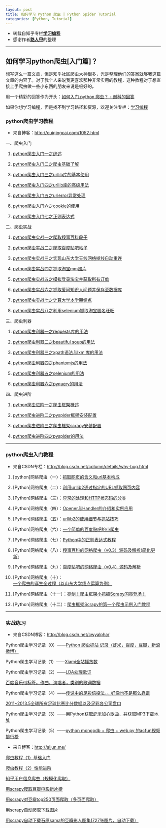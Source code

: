 ```yaml
---
layout: post
title: 如何学习 Python 爬虫 | Python Spider Tutorial
categories: [Python, Tutorial]
---
```


* 转载自知乎专栏[**学习编程**](https://zhuanlan.zhihu.com/passer)
* 感谢作者[__路人甲__](https://www.zhihu.com/people/sgai)的整理

***

## 如何学习python爬虫[入门篇]？

想写这么一篇文章，但是知乎社区爬虫大神很多，光是整理他们的答案就够我这篇文章的内容了。对于我个人来说我更喜欢那种非常实用的教程，这种教程对于想直接上手爬虫做一些小东西的朋友来说是极好的。

用一个精彩的回答作为开头：[如何入门 python 爬虫？ - 谢科的回答](https://www.zhihu.com/question/20899988/answer/24923424)

如果你想学习编程，但是找不到学习路径和资源，欢迎关注专栏：[学习编程](https://zhuanlan.zhihu.com/passer)

<!-- more -->

### python爬虫学习教程

* 来自博客：http://cuiqingcai.com/1052.html

一、爬虫入门

 1. [python爬虫入门一之综述](http://cuiqingcai.com/927.html)
 
 2. [python爬虫入门二之爬虫基础了解](http://cuiqingcai.com/942.html)

 3. [python爬虫入门三之urllib库的基本使用](http://cuiqingcai.com/947.html)

 4. [python爬虫入门四之urllib库的高级用法](http://cuiqingcai.com/954.html)

 5. [python爬虫入门五之urlerror异常处理](http://cuiqingcai.com/961.html)

 6. [python爬虫入门六之cookie的使用](http://cuiqingcai.com/968.html)

 7. [python爬虫入门七之正则表达式](http://cuiqingcai.com/977.html)

二、爬虫实战

 1. [python爬虫实战一之爬取糗事百科段子](http://cuiqingcai.com/990.html)

 2. [python爬虫实战二之爬取百度贴吧帖子](http://cuiqingcai.com/993.html)

 3. [python爬虫实战三之实现山东大学无线网络掉线自动重连](http://cuiqingcai.com/2083.html)

 4. [python爬虫实战四之抓取淘宝mm照片](http://cuiqingcai.com/1001.html)

 5. [python爬虫实战五之模拟登录淘宝并获取所有订单](http://cuiqingcai.com/1076.html)

 6. [python爬虫实战六之抓取爱问知识人问题并保存至数据库](http://cuiqingcai.com/1972.html)

 7. [python爬虫实战七之计算大学本学期绩点](http://cuiqingcai.com/997.html)

 8. [python爬虫实战八之利用selenium抓取淘宝匿名旺旺](http://cuiqingcai.com/2852.html)

三、爬虫利器

 1. [python爬虫利器一之requests库的用法](http://cuiqingcai.com/2556.html)

 2. [python爬虫利器二之beautiful soup的用法](http://cuiqingcai.com/1319.html)

 3. [python爬虫利器三之xpath语法与lxml库的用法](http://cuiqingcai.com/2621.html)

 4. [python爬虫利器四之phantomjs的用法](http://cuiqingcai.com/2599.html)

 5. [python爬虫利器五之selenium的用法](http://cuiqingcai.com/2599.html)

 6. [python爬虫利器六之pyquery的用法](http://cuiqingcai.com/2636.html)

四、爬虫进阶

 1. [python爬虫进阶一之爬虫框架概述](http://cuiqingcai.com/2433.html)

 1. [python爬虫进阶二之pyspider框架安装配置](http://cuiqingcai.com/2443.html)

 1. [python爬虫进阶三之爬虫框架scrapy安装配置](http://cuiqingcai.com/912.html)

 1. [python爬虫进阶四之pyspider的用法](http://cuiqingcai.com/2652.html)

- - - 

### python爬虫入门教程

* 来自CSDN专栏：http://blog.csdn.net/column/details/why-bug.html

 1. [python]网络爬虫（一）：[抓取网页的含义和url基本构成](http://blog.csdn.net/pleasecallmewhy/article/details/8922826)

 1. [Python]网络爬虫（二）：[利用urllib2通过指定的URL抓取网页内容](http://blog.csdn.net/pleasecallmewhy/article/details/8923067)

 1. [Python]网络爬虫（三）：[异常的处理和HTTP状态码的分类](http://blog.csdn.net/pleasecallmewhy/article/details/8923725)

 1. [Python]网络爬虫（四）：[Opener与Handler的介绍和实例应用](http://blog.csdn.net/pleasecallmewhy/article/details/8924889)

 1. [Python]网络爬虫（五）：[urllib2的使用细节与抓站技巧](http://blog.csdn.net/pleasecallmewhy/article/details/8925978)

 1. [Python]网络爬虫（六）：[一个简单的百度贴吧的小爬虫](http://blog.csdn.net/pleasecallmewhy/article/details/8927832)

 1. [Python]网络爬虫（七）：[Python中的正则表达式教程](http://blog.csdn.net/pleasecallmewhy/article/details/8929576)

 1. [Python]网络爬虫（八）：[糗事百科的网络爬虫（v0.3）源码及解析(简化更新)](http://blog.csdn.net/pleasecallmewhy/article/details/8932310)

 1. [Python]网络爬虫（九）：[百度贴吧的网络爬虫（v0.4）源码及解析](http://blog.csdn.net/pleasecallmewhy/article/details/8934726)

 1. [Python]网络爬虫（十）：[一个爬虫的诞生全过程（以山东大学绩点运算为例）](http://blog.csdn.net/pleasecallmewhy/article/details/9305229)

 1. [Python]网络爬虫（十一）：[亮剑！爬虫框架小抓抓Scrapy闪亮登场！](http://blog.csdn.net/pleasecallmewhy/article/details/19354723)

 1. [Python]网络爬虫（十二）：[爬虫框架Scrapy的第一个爬虫示例入门教程](http://blog.csdn.net/pleasecallmewhy/article/details/19642329)

- - -

### 实战练习

* 来自CSDN博客：http://blog.csdn.net/cwyalpha/

Python爬虫学习记录（0）——[Python 爬虫抓站 记录（虾米，百度，豆瓣，新浪微博）](http://blog.csdn.net/cwyalpha/article/details/48111173)

Python爬虫学习记录（1）——[Xiami全站播放数](http://blog.csdn.net/cwyalpha/article/details/48110727)

Python爬虫学习记录（2）——[LDA处理歌词](http://blog.csdn.net/cwyalpha/article/details/48110863)

[百度音乐带标签，作曲，演唱者，类别的歌词数据](http://www.datatang.com/data/43972)

Python爬虫学习记录（4）——[传说中的足彩倍投法。。好像也不是那么靠谱](http://blog.csdn.net/cwyalpha/article/details/48111041)

[2011~2013.5全球所有足球比赛比分数据以及足彩各公司盘口](http://www.datatang.com/data/44171)

Python爬虫学习记录（3）——[用Python获取虾米加心歌曲，并获取MP3下载地址](http://blog.csdn.net/cwyalpha/article/details/48110941)

Python爬虫学习记录（5）——[python mongodb + 爬虫 + web.py 的acfun视频排行榜](http://blog.csdn.net/cwyalpha/article/details/48111101)

* 来自博客：http://aljun.me/

[爬虫教程（1）基础入门](http://aljun.me/post/17)

[爬虫教程（2）性能进阶](http://aljun.me/post/18)

[知乎用户信息爬虫（规模化爬取）](http://aljun.me/post/22)

[用scrapy爬取豆瓣电影新片榜](http://aljun.me/post/4)

[用scrapy对豆瓣top250页面爬取（多页面爬取）](http://aljun.me/post/5)

[用scrapy自动爬取下载图片](http://aljun.me/post/6)

[用scrapy自动下载石原sama的豆瓣影人图集(727张图片，自动下载）](http://aljun.me/post/7)
